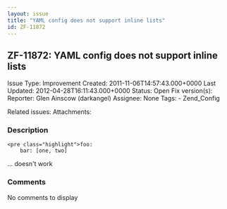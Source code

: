 ```yaml
---
layout: issue
title: "YAML config does not support inline lists"
id: ZF-11872
---
```


ZF-11872: YAML config does not support inline lists
---------------------------------------------------

 Issue Type: Improvement Created: 2011-11-06T14:57:43.000+0000 Last Updated: 2012-04-28T16:11:43.000+0000 Status: Open Fix version(s): 
 Reporter:  Glen Ainscow (darkangel)  Assignee:  None  Tags: - Zend\_Config
 
 Related issues: 
 Attachments: 
### Description

 
    <pre class="highlight">foo:
        bar: [one, two]

... doesn't work

 

 

### Comments

No comments to display